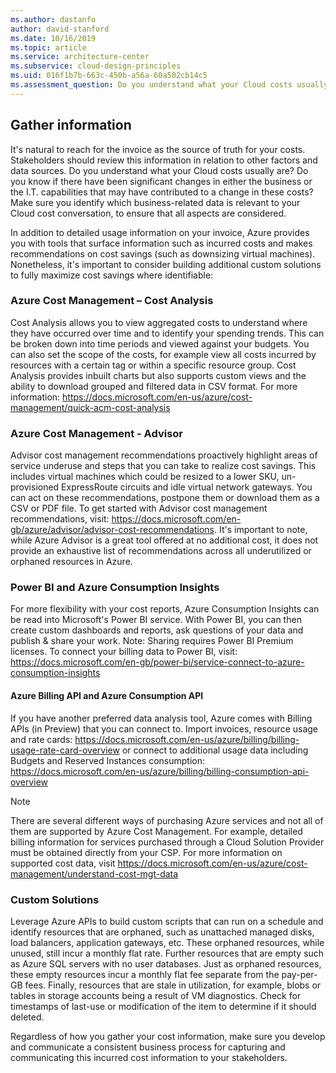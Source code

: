 ```yaml
---
ms.author: dastanfo
author: david-stanford
ms.date: 10/16/2019
ms.topic: article
ms.service: architecture-center
ms.subservice: cloud-design-principles
ms.uid: 016f1b7b-663c-450b-a56a-60a502cb14c5
ms.assessment_question: Do you understand what your Cloud costs usually are and what they are today?
---
```

## Gather information

It's natural to reach for the invoice as the source of truth for your costs. Stakeholders should review this information in relation to other factors and data sources. Do you understand what your Cloud costs usually are? Do you know if there have been significant changes in either the business or the I.T. capabilities that may have contributed to a change in these costs? Make sure you identify which business-related data is relevant to your Cloud cost conversation, to ensure that all aspects are considered.

In addition to detailed usage information on your invoice, Azure provides you with tools that surface information such as incurred costs and makes recommendations on cost savings (such as downsizing virtual machines). Nonetheless, it's important to consider building additional custom solutions to fully maximize cost savings where identifiable:

### Azure Cost Management – Cost Analysis

Cost Analysis allows you to view aggregated costs to understand where they have occurred over time and to identify your spending trends. This can be broken down into time periods and viewed against your budgets. You can also set the scope of the costs, for example view all costs incurred by resources with a certain tag or within a specific resource group. Cost Analysis provides inbuilt charts but also supports custom views and the ability to download grouped and filtered data in CSV format. For more information: https://docs.microsoft.com/en-us/azure/cost-management/quick-acm-cost-analysis

### Azure Cost Management - Advisor

Advisor cost management recommendations proactively highlight areas of service underuse and steps that you can take to realize cost savings. This includes virtual machines which could be resized to a lower SKU, un-provisioned ExpressRoute circuits and idle virtual network gateways. You can act on these recommendations, postpone them or download them as a CSV or PDF file. To get started with Advisor cost management recommendations, visit: https://docs.microsoft.com/en-gb/azure/advisor/advisor-cost-recommendations. It's important to note, while Azure Advisor is a great tool offered at no additional cost, it does not provide an exhaustive list of recommendations across all underutilized or orphaned resources in Azure.

### Power BI and Azure Consumption Insights

For more flexibility with your cost reports, Azure Consumption Insights can be read into Microsoft's Power BI service. With Power BI, you can then create custom dashboards and reports, ask questions of your data and publish & share your work. Note: Sharing requires Power BI Premium licenses. To connect your billing data to Power BI, visit: https://docs.microsoft.com/en-gb/power-bi/service-connect-to-azure-consumption-insights

#### Azure Billing API and Azure Consumption API

If you have another preferred data analysis tool, Azure comes with Billing APIs (in Preview) that you can connect to. Import invoices, resource usage and rate cards: https://docs.microsoft.com/en-us/azure/billing/billing-usage-rate-card-overview or connect to additional usage data including Budgets and Reserved Instances consumption: https://docs.microsoft.com/en-us/azure/billing/billing-consumption-api-overview

>[!NOTE]
> There are several different ways of purchasing Azure services and not all of them are supported by Azure Cost Management. For example, detailed billing information for services purchased through a Cloud Solution Provider must be obtained directly from your CSP. For more information on supported cost data, visit https://docs.microsoft.com/en-us/azure/cost-management/understand-cost-mgt-data

### Custom Solutions

Leverage Azure APIs to build custom scripts that can run on a schedule and identify resources that are orphaned, such as unattached managed disks, load balancers, application gateways, etc. These orphaned resources, while unused, still incur a monthly flat rate. Further resources that are empty such as Azure SQL servers with no user databases. Just as orphaned resources, these empty resources incur a monthly flat fee separate from the pay-per-GB fees. Finally, resources that are stale in utilization, for example, blobs or tables in storage accounts being a result of VM diagnostics. Check for timestamps of last-use or modification of the item to determine if it should deleted.

Regardless of how you gather your cost information, make sure you develop and communicate a consistent business process for capturing and communicating this incurred cost information to your stakeholders.
